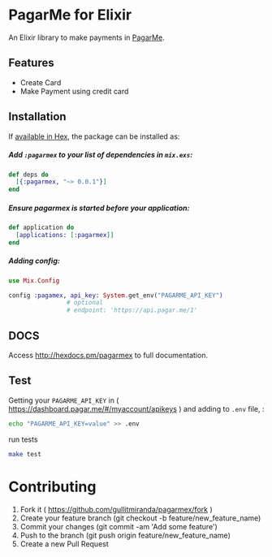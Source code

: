 # PagarMe for Elixir

An Elixir library to make payments in [PagarMe](https://pagar.me).

## Features

- Create Card
- Make Payment using credit card

## Installation

If [available in Hex](https://hex.pm/packages/pagarmex), the package can be installed as:

##### Add `:pagarmex` to your list of dependencies in `mix.exs`:

```ex
def deps do
  [{:pagarmex, "~> 0.0.1"}]
end
```

##### Ensure pagarmex is started before your application:

```ex
def application do
  [applications: [:pagarmex]]
end
```

##### Adding config:

```ex
use Mix.Config

config :pagamex, api_key: System.get_env("PAGARME_API_KEY")
                # optional
                # endpoint: 'https://api.pagar.me/1'
```

## DOCS

Access http://hexdocs.pm/pagarmex to full documentation.

## Test

Getting your `PAGARME_API_KEY` in ( https://dashboard.pagar.me/#/myaccount/apikeys ) and adding to `.env` file, :

```sh
echo "PAGARME_API_KEY=value" >> .env
```

run tests

```sh
make test
```

# Contributing

1. Fork it ( https://github.com/gullitmiranda/pagarmex/fork )
2. Create your feature branch (git checkout -b feature/new_feature_name)
3. Commit your changes (git commit -am 'Add some feature')
4. Push to the branch (git push origin feature/new_feature_name)
5. Create a new Pull Request
